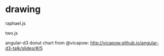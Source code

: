 drawing
============

raphael.js

two.js

angular-d3 donut chart from @vicapow: http://vicapow.github.io/angular-d3-talk/slides/#/5